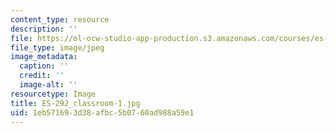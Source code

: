 ```yaml
---
content_type: resource
description: ''
file: https://ol-ocw-studio-app-production.s3.amazonaws.com/courses/es-292-writing-workshop-spring-2008/1eb571693d38afbc5b0760ad988a59e1_ES-292_classroom-1.jpg
file_type: image/jpeg
image_metadata:
  caption: ''
  credit: ''
  image-alt: ''
resourcetype: Image
title: ES-292_classroom-1.jpg
uid: 1eb57169-3d38-afbc-5b07-60ad988a59e1
---
```

